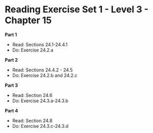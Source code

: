 # Reading Exercise Set 1 - Level 3 - Chapter 15

**Part 1**  

- Read: Sections 24.1-24.4.1
- Do: Exercise 24.2.a


**Part 2**  

- Read: Sections 24.4.2 - 24.5
- Do: Exercise 24.2.b and 24.2.c


**Part 3**  

- Read: Section 24.6
- Do: Exercise 24.3.a-24.3.b

**Part 4**  

- Read: Section 24.8
- Do: Exercise 24.3.c-24.3.d


	 
